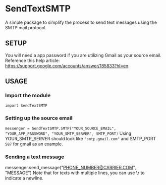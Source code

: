 # SendTextSMTP
A simple package to simplify the process to send text messages using the SMTP mail protocol.

## SETUP

You will need a app password if you are utilizing Gmail as your source email. 
Reference this help article: https://support.google.com/accounts/answer/185833?hl=en


## USAGE

### Import the module
  `import SendTextSMTP`

### Setting up the source email
  `messenger = SendTextSMTP.SMTP("YOUR_SOURCE_EMAIL", "YOUR_APP_PASSWORD", "YOUR_SMTP_SERVER", SMTP_PORT)`
  Using YOUR_SMTP_SERVER should look like `"smtp.gmail.com"` and SMTP_PORT `587` for gmail as an example.

### Sending a text message
  messenger.send_message("PHONE_NUMBER@CARRIER.COM", "MESSAGE")
  Note that for texts with multiple lines, you can use \r to indicate a newline.
